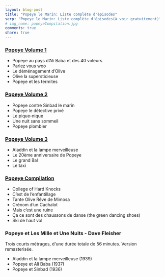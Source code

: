 ```yaml
---
layout: blog-post
title: "Popeye le Marin: Liste complète d'épisodes"
serp: "Popeye le Marin: Liste complète d'épisodes(à voir gratuitement)"
# img_name: popeyeCompilation.jpg
comments: true
share: true
---
```


### [Popeye Volume 1](http://cinetimes.org/popeye-volume-1/)
- Popeye au pays d’Ali Baba et des 40 voleurs.
- Parlez vous woo
- Le déménagement d’Olive
- Olive la supersticieuse
- Popeye et les termites

### [Popeye Volume 2](http://cinetimes.org/popeye-volume-2/)
- Popeye contre Sinbad le marin
- Popeye le détective privé
- Le pique-nique
- Une nuit sans sommeil
- Popeye plombier

### [Popeye Volume 3](http://cinetimes.org/popeye-volume-3/)
- Aladdin et la lampe merveilleuse
- Le 20ème anniversaire de Popeye
- Le grand Bal
- Le taxi

### [Popeye Compilation](http://cinetimes.org/popeye-compilation/)
- College of Hard Knocks
- C’est de l’enfantillage
- Tante Olive Rêve de Mimosa
- Crénom d’un Cachalot
- Mais c’est une ruine
- Ça ce sont des chaussons de danse (the green dancing shoes)
- Ski de haut vol

### Popeye et Les Mille et Une Nuits - Dave Fleisher
Trois courts métrages, d'une durée totale de 56 minutes. Version remasterisée.
- Aladdin et la lampe merveilleuse (1939)
- Popeye et Ali Baba (1937)
- Popeye et Sinbad (1936)